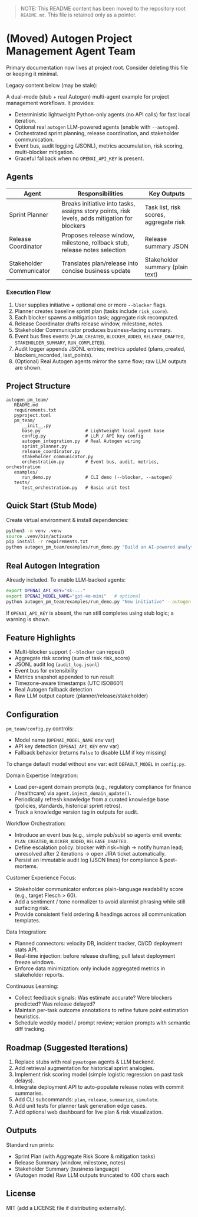 > NOTE: This README content has been moved to the repository root `README.md`. This file is retained only as a pointer.

# (Moved) Autogen Project Management Agent Team

Primary documentation now lives at project root. Consider deleting this file or keeping it minimal.

Legacy content below (may be stale):

A dual-mode (stub + real Autogen) multi-agent example for project management workflows. It provides:

- Deterministic lightweight Python-only agents (no API calls) for fast local iteration.
- Optional real `autogen` LLM-powered agents (enable with `--autogen`).
- Orchestrated sprint planning, release coordination, and stakeholder communication.
- Event bus, audit logging (JSONL), metrics accumulation, risk scoring, multi-blocker mitigation.
- Graceful fallback when no `OPENAI_API_KEY` is present.

## Agents

| Agent                    | Responsibilities                                                                              | Key Outputs                            |
| ------------------------ | --------------------------------------------------------------------------------------------- | -------------------------------------- |
| Sprint Planner           | Breaks initiative into tasks, assigns story points, risk levels, adds mitigation for blockers | Task list, risk scores, aggregate risk |
| Release Coordinator      | Proposes release window, milestone, rollback stub, release notes selection                    | Release summary JSON                   |
| Stakeholder Communicator | Translates plan/release into concise business update                                          | Stakeholder summary (plain text)       |

### Execution Flow

1. User supplies initiative + optional one or more `--blocker` flags.
2. Planner creates baseline sprint plan (tasks include `risk_score`).
3. Each blocker spawns a mitigation task; aggregate risk recomputed.
4. Release Coordinator drafts release window, milestone, notes.
5. Stakeholder Communicator produces business-facing summary.
6. Event bus fires events (`PLAN_CREATED`, `BLOCKER_ADDED`, `RELEASE_DRAFTED`, `STAKEHOLDER_SUMMARY`, `RUN_COMPLETED`).
7. Audit logger appends JSONL entries; metrics updated (plans_created, blockers_recorded, last_points).
8. (Optional) Real Autogen agents mirror the same flow; raw LLM outputs are shown.

## Project Structure

```
autogen_pm_team/
   README.md
   requirements.txt
   pyproject.toml
   pm_team/
      __init__.py
      base.py                 # Lightweight local agent base
      config.py               # LLM / API key config
      autogen_integration.py  # Real Autogen wiring
      sprint_planner.py
      release_coordinator.py
      stakeholder_communicator.py
      orchestration.py        # Event bus, audit, metrics, orchestration
   examples/
      run_demo.py             # CLI demo (--blocker, --autogen)
   tests/
      test_orchestration.py   # Basic unit test
```

## Quick Start (Stub Mode)

Create virtual environment & install dependencies:

```bash
python3 -m venv .venv
source .venv/bin/activate
pip install -r requirements.txt
python autogen_pm_team/examples/run_demo.py "Build an AI-powered analytics dashboard for customer churn insights"
```

## Real Autogen Integration

Already included. To enable LLM-backed agents:

```bash
export OPENAI_API_KEY="sk-..."
export OPENAI_MODEL_NAME="gpt-4o-mini"   # optional
python autogen_pm_team/examples/run_demo.py "New initiative" --autogen
```

If `OPENAI_API_KEY` is absent, the run still completes using stub logic; a warning is shown.

## Feature Highlights

- Multi-blocker support (`--blocker` can repeat)
- Aggregate risk scoring (sum of task risk_score)
- JSONL audit log (`audit_log.jsonl`)
- Event bus for extensibility
- Metrics snapshot appended to run result
- Timezone-aware timestamps (UTC ISO8601)
- Real Autogen fallback detection
- Raw LLM output capture (planner/release/stakeholder)

## Configuration

`pm_team/config.py` controls:

- Model name (`OPENAI_MODEL_NAME` env var)
- API key detection (`OPENAI_API_KEY` env var)
- Fallback behavior (returns `False` to disable LLM if key missing)

To change default model without env var: edit `DEFAULT_MODEL` in `config.py`.

Domain Expertise Integration:

- Load per-agent domain prompts (e.g., regulatory compliance for finance / healthcare) via `agent.inject_domain_update()`.
- Periodically refresh knowledge from a curated knowledge base (policies, standards, historical sprint retros).
- Track a knowledge version tag in outputs for audit.

Workflow Orchestration:

- Introduce an event bus (e.g., simple pub/sub) so agents emit events: `PLAN_CREATED`, `BLOCKER_ADDED`, `RELEASE_DRAFTED`.
- Define escalation policy: blocker with risk=high -> notify human lead; unresolved after 2 iterations -> open JIRA ticket automatically.
- Persist an immutable audit log (JSON lines) for compliance & post-mortems.

Customer Experience Focus:

- Stakeholder communicator enforces plain-language readability score (e.g., target Flesch > 60).
- Add a sentiment / tone normalizer to avoid alarmist phrasing while still surfacing risk.
- Provide consistent field ordering & headings across all communication templates.

Data Integration:

- Planned connectors: velocity DB, incident tracker, CI/CD deployment stats API.
- Real-time injection: before release drafting, pull latest deployment freeze windows.
- Enforce data minimization: only include aggregated metrics in stakeholder reports.

Continuous Learning:

- Collect feedback signals: Was estimate accurate? Were blockers predicted? Was release delayed?
- Maintain per-task outcome annotations to refine future point estimation heuristics.
- Schedule weekly model / prompt review; version prompts with semantic diff tracking.

## Roadmap (Suggested Iterations)

1. Replace stubs with real `pyautogen` agents & LLM backend.
2. Add retrieval augmentation for historical sprint analogies.
3. Implement risk scoring model (simple logistic regression on past task delays).
4. Integrate deployment API to auto-populate release notes with commit summaries.
5. Add CLI subcommands: `plan`, `release`, `summarize`, `simulate`.
6. Add unit tests for planner task generation edge cases.
7. Add optional web dashboard for live plan & risk visualization.

## Outputs

Standard run prints:

- Sprint Plan (with Aggregate Risk Score & mitigation tasks)
- Release Summary (window, milestone, notes)
- Stakeholder Summary (business language)
- (Autogen mode) Raw LLM outputs truncated to 400 chars each

## License

MIT (add a LICENSE file if distributing externally).
